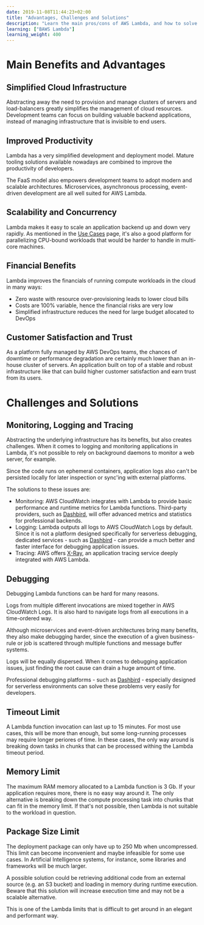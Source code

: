 ```yaml
---
date: 2019-11-08T11:44:23+02:00
title: "Advantages, Challenges and Solutions"
description: "Learn the main pros/cons of AWS Lambda, and how to solve the FaaS development challenges"
learning: ["BAWS Lambda"]
learning_weight: 400
---
```


# Main Benefits and Advantages

## Simplified Cloud Infrastructure

Abstracting away the need to provision and manage clusters of servers and load-balancers greatly simplifies the management of cloud resources. Development teams can focus on building valuable backend applications, instead of managing infrastructure that is invisible to end users.

## Improved Productivity

Lambda has a very simplified development and deployment model. Mature tooling solutions available nowadays are combined to improve the productivity of developers.

The FaaS model also empowers development teams to adopt modern and scalable architectures. Microservices, asynchronous processing, event-driven development are all well suited for AWS Lambda.

## Scalability and Concurrency

Lambda makes it easy to scale an application backend up and down very rapidly. As mentioned in the [Use Cases](/knowledge-base/aws-lambda/use-cases/#parallelizing-cpu-bound-workloads) page, it's also a good platform for parallelizing CPU-bound workloads that would be harder to handle in multi-core machines.

## Financial Benefits

Lambda improves the financials of running compute workloads in the cloud in many ways:

* Zero waste with resource over-provisioning leads to lower cloud bills
* Costs are 100% variable, hence the financial risks are very low
* Simplified infrastructure reduces the need for large budget allocated to DevOps

## Customer Satisfaction and Trust

As a platform fully managed by AWS DevOps teams, the chances of downtime or performance degradation are certainly much lower than an in-house cluster of servers. An application built on top of a stable and robust infrastructure like that can build higher customer satisfaction and earn trust from its users.

# Challenges and Solutions

## Monitoring, Logging and Tracing

Abstracting the underlying infrastructure has its benefits, but also creates challenges. When it comes to logging and monitoring applications in Lambda, it's not possible to rely on background daemons to monitor a web server, for example.

Since the code runs on ephemeral containers, application logs also can't be persisted locally for later inspection or sync'ing with external platforms.

The solutions to these issues are:

* Monitoring: AWS CloudWatch integrates with Lambda to provide basic performance and runtime metrics for Lambda functions. Third-party providers, such as [Dashbird](https://dashbird.io/?utm_source=dashbird-site&utm_medium=article&utm_campaign=knowledge-base&utm_content=aws-lambda), will offer advanced metrics and statistics for professional backends.
* Logging: Lambda outputs all logs to AWS CloudWatch Logs by default. Since it is not a platform designed specifically for serverless debugging, dedicated services - such as [Dashbird](https://dashbird.io/?utm_source=dashbird-site&utm_medium=article&utm_campaign=knowledge-base&utm_content=aws-lambda) - can provide a much better and faster interface for debugging application issues.
* Tracing: AWS offers [X-Ray](https://aws.amazon.com/xray/), an application tracing service deeply integrated with AWS Lambda.

## Debugging

Debugging Lambda functions can be hard for many reasons.

Logs from multiple different invocations are mixed together in AWS CloudWatch Logs. It is also hard to navigate logs from all executions in a time-ordered way.

Although microservices and event-driven architectures bring many benefits, they also make debugging harder, since the execution of a given business-rule or job is scattered through multiple functions and message buffer systems. 

Logs will be equally dispersed. When it comes to debugging application issues, just finding the root cause can drain a huge amount of time.

Professional debugging platforms - such as [Dashbird](https://dashbird.io/?utm_source=dashbird-site&utm_medium=article&utm_campaign=knowledge-base&utm_content=aws-lambda) - especially designed for serverless environments can solve these problems very easily for developers.

## Timeout Limit

A Lambda function invocation can last up to 15 minutes. For most use cases, this will be more than enough, but some long-running processes may require longer periores of time. In these cases, the only way around is breaking down tasks in chunks that can be processed withing the Lambda timeout period.

## Memory Limit

The maximum RAM memory allocated to a Lambda function is 3 Gb. If your application requires more, there is no easy way around it. The only alternative is breaking down the compute processing task into chunks that can fit in the memory limit. If that's not possible, then Lambda is not suitable to the workload in question.

## Package Size Limit

The deployment package can only have up to 250 Mb when uncompressed. This limit can become inconvenient and maybe infeasible for some use cases. In Artificial Intelligence systems, for instance, some libraries and frameworks will be much larger.

A possible solution could be retrieving additional code from an external source (e.g. an S3 bucket) and loading in memory during runtime execution. Beware that this solution will increase execution time and may not be a scalable alternative.

This is one of the Lambda limits that is difficult to get around in an elegant and performant way.
